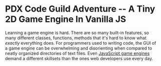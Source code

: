 # PDX Code Guild Adventure -- A Tiny 2D Game Engine In Vanilla JS

Learning a game engine is hard.  There are so many built-in features, so many different classes, functions, methods that it's hard to know what *exactly* everything does.  For programmers used to writing code, the GUI of a game engine can be overwhelming and disorienting when compared to neatly organized directories of text files.  Even [JavaScript game engines](https://gamefromscratch.com/javascript-game-engines/) demand a different skillsets than the ones web developers use every day.

